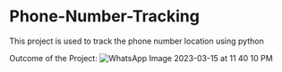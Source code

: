 # Phone-Number-Tracking
This project is used to track the phone number location using python

Outcome of the Project:
![WhatsApp Image 2023-03-15 at 11 40 10 PM](https://user-images.githubusercontent.com/84609791/225403696-ed8f17c5-80c9-4c01-8e25-82c59501187b.jpeg)

